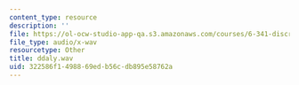 ```yaml
---
content_type: resource
description: ''
file: https://ol-ocw-studio-app-qa.s3.amazonaws.com/courses/6-341-discrete-time-signal-processing-fall-2005/322586f1498869edb56cdb895e58762a_ddaly.wav
file_type: audio/x-wav
resourcetype: Other
title: ddaly.wav
uid: 322586f1-4988-69ed-b56c-db895e58762a
---
```

